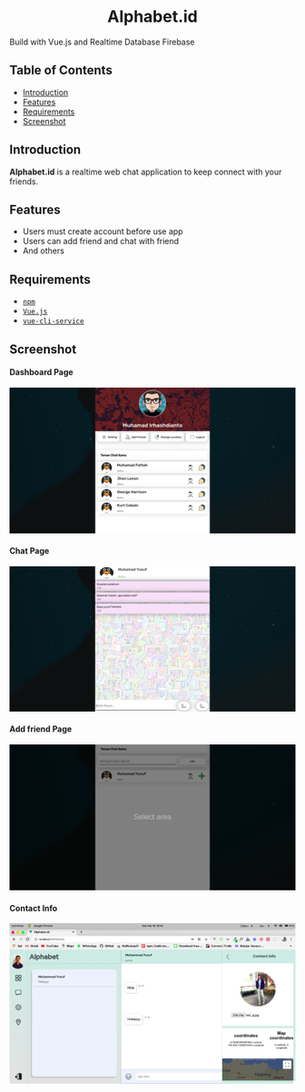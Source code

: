 <h1 align="center">Alphabet.id</h1>
<p align="left">
  Build with Vue.js and Realtime Database Firebase
</p>

## Table of Contents

- [Introduction](#introduction)
- [Features](#features)
- [Requirements](#requirements)
- [Screenshot](#screenshot)

## Introduction
<b>Alphabet.id</b> is a realtime web chat application to keep connect with your friends.

## Features
* Users must create account before use app
* Users can add friend and chat with friend
* And others

## Requirements
* [`npm`](https://www.npmjs.com/get-npm)
* [`Vue.js`](https://vuejs.org/)
* [`vue-cli-service`](https://cli.vuejs.org/)

<section id="screenshoot">
	
## Screenshot
<div class="demo">
    <div class="items">
    	<h4 class="title-demo">Dashboard Page</h4>
	<img class="img-demo" src="https://github.com/slucter/MeYuChat-Vue-Firebase/blob/master/src/screenshoot/dashbiardmiyu.png">   
    </div>
    <div class="items">
    	<h4 class="title-demo">Chat Page</h4>
		<img class="img-demo" src="https://github.com/slucter/MeYuChat-Vue-Firebase/blob/master/src/screenshoot/chat.png">  
    </div>
    <div class="items">
    	<h4 class="title-demo">Add friend Page</h4>
		<img class="img-demo" src="https://github.com/slucter/MeYuChat-Vue-Firebase/blob/master/src/screenshoot/add.png">  
    </div>
    <div class="items">
    	<h4 class="title-demo">Contact Info</h4>
		<img class="img-demo" src="https://github.com/m-joseph27/Firebase-with-Vuejs/blob/master/src/Screenshot/contact-info.png">  
    </div>
</div>
</section>
